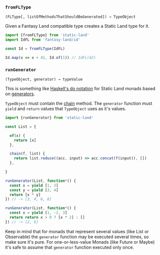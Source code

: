 ### `fromFLType`

`(FLType[, listOfMethodsThatShouldBeGenerated]) → TypeObject`

Given a Fantasy Land compatible type creates a Static Land type for it.

```js
import {fromFLType} from 'static-land'
import IdFL from 'fantasy-land/id'

const Id = fromFLType(IdFL)

Id.map(x => x + 41, Id.of(1)) // IdFL(42)
```


### `runGenerator`

`(TypeObject, generator) → typeValue`

This is something like [Haskell's do notation](https://en.wikibooks.org/wiki/Haskell/do_notation)
for Static Land monads based on
[generators](https://developer.mozilla.org/en/docs/Web/JavaScript/Guide/Iterators_and_Generators).

`TypeObject` must contain the [chain](./spec.md#chain) method. The `generator`
function must `yield` and `return` values that `TypeObject` uses as it's values.

```js
import {runGenerator} from 'static-land'

const List = {

  of(x) {
    return [x]
  },

  chain(f, list) {
    return list.reduce((acc, input) => acc.concat(f(input)), [])
  },

}

runGenerator(List, function*() {
  const x = yield [1, 2]
  const y = yield [3, 4]
  return [x * y]
}) // -> [3, 4, 6, 8]

runGenerator(List, function*() {
  const x = yield [1, -2, 3]
  return return x > 0 ? [x * 2] : []
}) // -> [2, 6]
```

Keep in mind that for monads that represent several values (like List or Observable)
the `generator` function may be executed several times, so make sure it's pure.
For one-or-less-value Monads (like Future or Maybe) it's safe to assume that `generator` function
executed only once.
